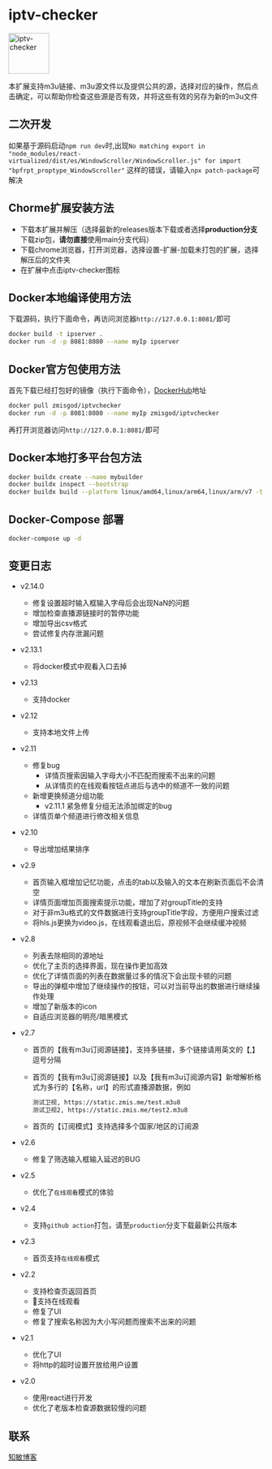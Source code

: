 # iptv-checker

<img alt="iptv-checker" src="https://github.com/zhimin-dev/iptv-checker/blob/react-version/img/icon.png" height=80>

本扩展支持m3u链接、m3u源文件以及提供公共的源，选择对应的操作，然后点击确定，可以帮助你检查这些源是否有效，并将这些有效的另存为新的m3u文件

## 二次开发

如果基于源码启动`npm run dev`时,出现`No matching export in "node_modules/react-virtualized/dist/es/WindowScroller/WindowScroller.js" for import "bpfrpt_proptype_WindowScroller"` 这样的错误，请输入`npx patch-package`可解决

## Chorme扩展安装方法

- 下载本扩展并解压（选择最新的releases版本下载或者选择**production分支**下载zip包，**请勿直接**使用main分支代码）
- 下载chrome浏览器，打开浏览器，选择设置-扩展-加载未打包的扩展，选择解压后的文件夹
- 在扩展中点击iptv-checker图标

## Docker本地编译使用方法

下载源码，执行下面命令，再访问浏览器`http://127.0.0.1:8081/`即可

```bash
docker build -t ipserver .
docker run -d -p 8081:8080 --name myIp ipserver
```

## Docker官方包使用方法

首先下载已经打包好的镜像（执行下面命令），[DockerHub](https://hub.docker.com/r/zmisgod/iptvchecker)地址

```bash
docker pull zmisgod/iptvchecker
docker run -d -p 8081:8080 --name myIp zmisgod/iptvchecker
```

再打开浏览器访问`http://127.0.0.1:8081/`即可

## Docker本地打多平台包方法

```bash
docker buildx create --name mybuilder
docker buildx inspect --bootstrap
docker buildx build --platform linux/amd64,linux/arm64,linux/arm/v7 -t zmisgod/iptvchecker:latest --push .
```

## Docker-Compose 部署

```bash
docker-compose up -d
```

## 变更日志

- v2.14.0
  - 修复设置超时输入框输入字母后会出现NaN的问题
  - 增加检查直播源链接时的暂停功能
  - 增加导出csv格式
  - 尝试修复内存泄漏问题
- v2.13.1
  - 将docker模式中观看入口去掉
- v2.13
  - 支持docker
- v2.12
  - 支持本地文件上传
- v2.11
  - 修复bug
    - 详情页搜索因输入字母大小不匹配而搜索不出来的问题
    - 从详情页的在线观看按钮点进后与选中的频道不一致的问题
  - 新增更换频道分组功能
    - v2.11.1 紧急修复分组无法添加绑定的bug
  - 详情页单个频道进行修改相关信息

- v2.10
  - 导出增加结果排序
- v2.9
  - 首页输入框增加记忆功能，点击的tab以及输入的文本在刷新页面后不会清空
  - 详情页面增加页面搜索提示功能，增加了对groupTitle的支持
  - 对于非m3u格式的文件数据进行支持groupTitle字段，方便用户搜索过滤
  - 将hls.js更换为video.js，在线观看退出后，原视频不会继续缓冲视频
- v2.8
  - 列表去除相同的源地址
  - 优化了主页的选择界面，现在操作更加高效
  - 优化了详情页面的列表在数据量过多的情况下会出现卡顿的问题
  - 导出的弹框中增加了继续操作的按钮，可以对当前导出的数据进行继续操作处理
  - 增加了新版本的icon
  - 自适应浏览器的明亮/暗黑模式
- v2.7
  - 首页的【我有m3u订阅源链接】，支持多链接，多个链接请用英文的【,】逗号分隔
  - 首页的【我有m3u订阅源链接】以及【我有m3u订阅源内容】新增解析格式为多行的【名称，url】的形式直播源数据，例如

    ```bash
    测试卫视, https://static.zmis.me/test.m3u8
    测试卫视2, https://static.zmis.me/test2.m3u8
    ```
  
  - 首页的【订阅模式】支持选择多个国家/地区的订阅源
- v2.6
  - 修复了筛选输入框输入延迟的BUG
- v2.5
  - 优化了`在线观看`模式的体验
- v2.4
  - 支持`github action`打包，请至`production`分支下载最新公共版本
- v2.3
  - 首页支持`在线观看`模式
- v2.2
  - 支持检查页返回首页
  - 🌟支持在线观看
  - 修复了UI
  - 修复了搜索名称因为大小写问题而搜索不出来的问题
- v2.1
  - 优化了UI
  - 将http的超时设置开放给用户设置
- v2.0
  - 使用react进行开发
  - 优化了老版本检查源数据较慢的问题

## 联系

[知敏博客](https://zmis.me/user/zmisgod)
